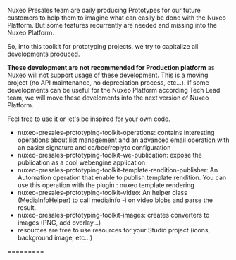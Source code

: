 Nuxeo Presales team are daily producing Prototypes for our future customers to help them to imagine what can easily be done with the Nuxeo Platform. But some features recurrently are needed and missing into the Nuxeo Platform.

So, into this toolkit for prototyping projects, we try to capitalize all developments produced. 

**These development are not recommended for Production platform** as Nuxeo will not support usage of these development. This is a moving project (no API maintenance, no depreciation process, etc...). If some developments can be useful for the Nuxeo Platform according Tech Lead team, we will move these develoments into the next version of Nuxeo Platform.

Feel free to use it or let's be inspired for your own code. 


* nuxeo-presales-prototyping-toolkit-operations: contains interesting operations about list management and an advanced email operation with an easier signature and cc/bcc/replyto configuration
* nuxeo-presales-prototyping-toolkit-we-publication: expose the publication as a cool webengine application
* nuxeo-presales-prototyping-toolkit-template-rendition-publisher: An Automation operation that enable to publish template rendition. You can use this operation with the plugin : nuxeo template rendering
* nuxeo-presales-prototyping-toolkit-video: An helper class (MediaInfoHelper) to call mediainfo -i on video blobs and parse the result.
* nuxeo-presales-prototyping-toolkit-images: creates converters to images (PNG, add overlay...)
* resources are free to use resources for your Studio project (icons, background image, etc...)

=========
